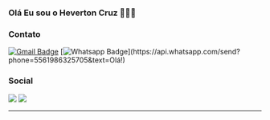 ### Olá Eu sou o Heverton Cruz 👨‍💻📘

### Contato 

[![Gmail Badge](https://img.shields.io/badge/-Gmail-c14438?style=flat-square&logo=Gmail&logoColor=white&link=mailto:heverton@gmail.com)](mailto:heverton@gmail.com/)
[![Whatsapp Badge](https://img.shields.io/badge/-Whatsapp-4CA143?style=flat-square&labelColor=4CA143&logo=whatsapp&logoColor=white&link=https://api.whatsapp.com/send?phone=5561986325705&text=Olá!)](https://api.whatsapp.com/send?phone=5561986325705&text=Olá!)

### Social 

<div> 
  <a href="https://instagram.com/hevertonsilvacruz" target="_blank"><img src="https://img.shields.io/badge/-Instagram-%23E4405F?style=for-the-badge&logo=instagram&logoColor=white" target="_blank"></a>
  <a href="https://www.linkedin.com/in/heverton-cruz/" target="_blank"><img src="https://img.shields.io/badge/-LinkedIn-%230077B5?style=for-the-badge&logo=linkedin&logoColor=white" target="_blank"></a>
</div>

---
